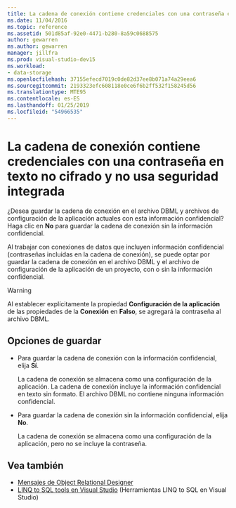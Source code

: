 ```yaml
---
title: La cadena de conexión contiene credenciales con una contraseña en texto no cifrado y no usa seguridad integrada
ms.date: 11/04/2016
ms.topic: reference
ms.assetid: 501d85af-92e0-4471-b280-8a59c0688575
author: gewarren
ms.author: gewarren
manager: jillfra
ms.prod: visual-studio-dev15
ms.workload:
- data-storage
ms.openlocfilehash: 37155efecd7019c0de82d37ee8b071a74a29eea6
ms.sourcegitcommit: 2193323efc608118e0ce6f6b2ff532f158245d56
ms.translationtype: MTE95
ms.contentlocale: es-ES
ms.lasthandoff: 01/25/2019
ms.locfileid: "54966535"
---
```

# <a name="the-connection-string-contains-credentials-with-a-clear-text-password-and-is-not-using-integrated-security"></a>La cadena de conexión contiene credenciales con una contraseña en texto no cifrado y no usa seguridad integrada

¿Desea guardar la cadena de conexión en el archivo DBML y archivos de configuración de la aplicación actuales con esta información confidencial?  Haga clic en **No** para guardar la cadena de conexión sin la información confidencial.

Al trabajar con conexiones de datos que incluyen información confidencial (contraseñas incluidas en la cadena de conexión), se puede optar por guardar la cadena de conexión en el archivo DBML y el archivo de configuración de la aplicación de un proyecto, con o sin la información confidencial.

> [!WARNING]
> Al establecer explícitamente la propiedad **Configuración de la aplicación** de las propiedades de la **Conexión** en **Falso**, se agregará la contraseña al archivo DBML.

## <a name="save-options"></a>Opciones de guardar

- Para guardar la cadena de conexión con la información confidencial, elija **Sí**.

   La cadena de conexión se almacena como una configuración de la aplicación. La cadena de conexión incluye la información confidencial en texto sin formato. El archivo DBML no contiene ninguna información confidencial.

- Para guardar la cadena de conexión sin la información confidencial, elija **No**.

   La cadena de conexión se almacena como una configuración de la aplicación, pero no se incluye la contraseña.

## <a name="see-also"></a>Vea también

- [Mensajes de Object Relational Designer](../data-tools/o-r-designer-messages.md)
- [LINQ to SQL tools en Visual Studio](../data-tools/linq-to-sql-tools-in-visual-studio2.md) (Herramientas LINQ to SQL en Visual Studio)